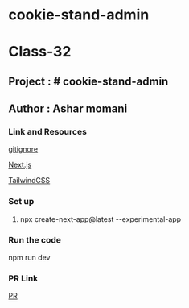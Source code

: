 # cookie-stand-admin


# Class-32

## Project : # cookie-stand-admin


## Author : Ashar momani 

### Link and Resources 

[gitignore](https://www.toptal.com/developers/gitignore)

[Next.js ](https://beta.nextjs.org/docs/getting-started )

[TailwindCSS ](https://tailwindcss.com/)


### Set up 

 1. npx create-next-app@latest --experimental-app 

 



### Run the code 

 npm run dev




### PR Link
[PR](https://github.com/Ashar121299/cookie-stand-admin/pull/2)
